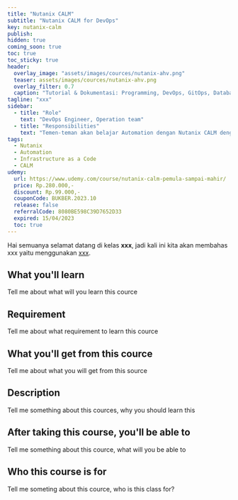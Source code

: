 ```yaml
---
title: "Nutanix CALM"
subtitle: "Nutanix CALM for DevOps"
key: nutanix-calm
publish: 
hidden: true
coming_soon: true
toc: true
toc_sticky: true
header:
  overlay_image: "assets/images/cources/nutanix-ahv.png"
  teaser: assets/images/cources/nutanix-ahv.png
  overlay_filter: 0.7
  caption: "Tutorial & Dokumentasi: Programming, DevOps, GitOps, Database, & Servers"
tagline: "xxx"
sidebar:
  - title: "Role"
    text: "DevOps Engineer, Operation team"
  - title: "Responsibilities"
    text: "Temen-teman akan belajar Automation dengan Nutanix CALM dengan tujuan memprovision workload seperti Infrastructure, Virtual Machine dan lain-lain"
tags:
  - Nutanix
  - Automation
  - Infrastructure as a Code
  - CALM
udemy: 
  url: https://www.udemy.com/course/nutanix-calm-pemula-sampai-mahir/
  price: Rp.280.000,-
  discount: Rp.99.000,-
  couponCode: BUKBER.2023.10
  release: false
  referralCode: 8080BE598C39D7652D33
  expired: 15/04/2023
  toc: true
---
```


Hai semuanya selamat datang di kelas **xxx**, jadi kali ini kita akan membahas xxx yaitu menggunakan [xxx](link). 

<!--more-->

## What you'll learn

Tell me about what will you learn this cource

## Requirement

Tell me about what requirement to learn this cource

## What you'll get from this cource

Tell me about what you will get from this source

## Description

Tell me something about this cources, why you should learn this

## After taking this course, you'll be able to

Tell me something about this cource, what will you be able to

## Who this course is for

Tell me someting about this cource, who is this class for?
